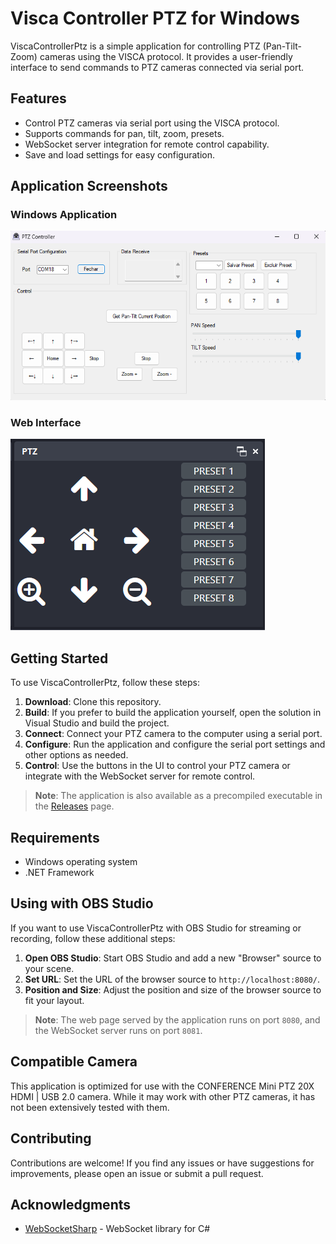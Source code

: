 # Visca Controller PTZ for Windows

ViscaControllerPtz is a simple application for controlling PTZ (Pan-Tilt-Zoom) cameras using the VISCA protocol. It provides a user-friendly interface to send commands to PTZ cameras connected via serial port.

## Features

- Control PTZ cameras via serial port using the VISCA protocol.
- Supports commands for pan, tilt, zoom, presets.
- WebSocket server integration for remote control capability.
- Save and load settings for easy configuration.
  
## Application Screenshots

### Windows Application

![Windows Application](imgs/web.png)

### Web Interface

![Web Interface](imgs/win.png)

## Getting Started

To use ViscaControllerPtz, follow these steps:

1. **Download**: Clone this repository.
2. **Build**: If you prefer to build the application yourself, open the solution in Visual Studio and build the project.
3. **Connect**: Connect your PTZ camera to the computer using a serial port.
4. **Configure**: Run the application and configure the serial port settings and other options as needed.
5. **Control**: Use the buttons in the UI to control your PTZ camera or integrate with the WebSocket server for remote control.

> **Note**: The application is also available as a precompiled executable in the [Releases](https://github.com/rodrigobuen0/ViscaControllerPtz/releases) page.

## Requirements

- Windows operating system
- .NET Framework

## Using with OBS Studio

If you want to use ViscaControllerPtz with OBS Studio for streaming or recording, follow these additional steps:

1. **Open OBS Studio**: Start OBS Studio and add a new "Browser" source to your scene.
2. **Set URL**: Set the URL of the browser source to `http://localhost:8080/`.
3. **Position and Size**: Adjust the position and size of the browser source to fit your layout.

> **Note**: The web page served by the application runs on port `8080`, and the WebSocket server runs on port `8081`.

## Compatible Camera

This application is optimized for use with the CONFERENCE Mini PTZ 20X HDMI | USB 2.0 camera. While it may work with other PTZ cameras, it has not been extensively tested with them.

## Contributing

Contributions are welcome! If you find any issues or have suggestions for improvements, please open an issue or submit a pull request.

## Acknowledgments

- [WebSocketSharp](https://github.com/sta/websocket-sharp) - WebSocket library for C#
